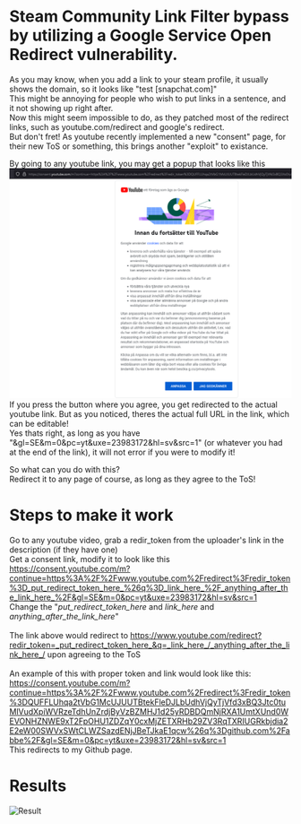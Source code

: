 # Steam Community Link Filter bypass by utilizing a Google Service Open Redirect vulnerability.
As you may know, when you add a link to your steam profile, it usually shows the domain, so it looks like "test [snapchat.com]" <br />
This might be annoying for people who wish to put links in a sentence, and it not showing up right after. <br />
Now this might seem impossible to do, as they patched most of the redirect links, such as youtube.com/redirect and google's redirect. <br />
But don't fret! As youtube recently implemented a new "consent" page, for their new ToS or something, this brings another "exploit" to existance. <br />

By going to any youtube link, you may get a popup that looks like this <br />
<img src="1.png"> <br />
If you press the button where you agree, you get redirected to the actual youtube link. But as you noticed, theres the actual full URL in the link, which can be editable! <br />
Yes thats right, as long as you have "&gl=SE&m=0&pc=yt&uxe=23983172&hl=sv&src=1" (or whatever you had at the end of the link), it will not error if you were to modify it!

So what can you do with this? <br />
Redirect it to any page of course, as long as they agree to the ToS!

# Steps to make it work
Go to any youtube video, grab a redir_token from the uploader's link in the description (if they have one) <br />
Get a consent link, modify it to look like this <br />
https://consent.youtube.com/m?continue=https%3A%2F%2Fwww.youtube.com%2Fredirect%3Fredir_token%3D_put_redirect_token_here_%26q%3D_link_here_%2F_anything_after_the_link_here_%2F&gl=SE&m=0&pc=yt&uxe=23983172&hl=sv&src=1 <br />
Change the "_put_redirect_token_here_ and _link_here_ and _anything_after_the_link_here_" <br /><br />
The link above would redirect to https://www.youtube.com/redirect?redir_token=_put_redirect_token_here_&q=_link_here_/_anything_after_the_link_here_/ upon agreeing to the ToS <br /><br />
An example of this with proper token and link would look like this:
https://consent.youtube.com/m?continue=https%3A%2F%2Fwww.youtube.com%2Fredirect%3Fredir_token%3DQUFFLUhqa2tVbG1McUJUUTBtekFleDJLbUdhVjQyTjVfd3xBQ3Jtc0tuMlVudXpiWVRzeTdhUnZrdjByVzBZMHJ1d25yRDBDQmNjRXA1UmtXUnd0WEVONHZNWE9xT2FpOHU1ZDZqY0cxMjZETXRHb29ZV3RqTXRIUGRkbjdia2E2eW00SWVxSWtCLWZSazdENjJBeTJkaE1qcw%26q%3Dgithub.com%2Fabbe%2F&gl=SE&m=0&pc=yt&uxe=23983172&hl=sv&src=1 <br/>
This redirects to my Github page.

# Results
![Result](https://i.imgur.com/O3kyqp5.gif)

